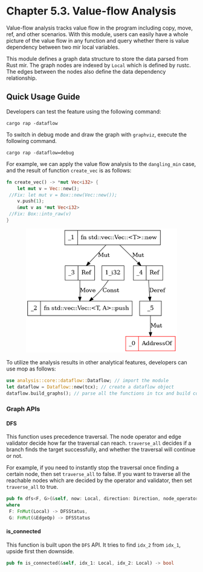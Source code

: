 # Chapter 5.3. Value-flow Analysis
Value-flow analysis tracks value flow in the program including copy, move, ref, and other scenarios. With this module, users can easily have a whole picture of the value flow in any function and query whether there is value dependency between two mir local variables.

This module defines a graph data structure to store the data parsed from Rust mir. The graph nodes are indexed by `Local` which is defined by rustc. The edges between the nodes also define the data dependency relationship.


## Quick Usage Guide
Developers can test the feature using the following command:
```shell
cargo rap -dataflow
```

To switch in debug mode and draw the graph with `graphviz`, execute the following command.
```shell
cargo rap -dataflow=debug
```

For example, we can apply the value flow analysis to the `dangling_min` case, and the result of function `create_vec` is as follows:
```rust
fn create_vec() -> *mut Vec<i32> {
    let mut v = Vec::new();
 //Fix: let mut v = Box::new(Vec::new());
    v.push(1);
    &mut v as *mut Vec<i32>
 //Fix: Box::into_raw(v)
}
```
<div align="center"><img src="figure/create_vec.png" style="zoom: 80%;"></div>

To utilize the analysis results in other analytical features, developers can use mop as follows:
```rust
use analysis::core::dataflow::Dataflow; // import the module
let dataflow = Dataflow::new(tcx); // create a dataflow object
dataflow.build_graphs(); // parse all the functions in tcx and build corresponding graphs
```

### Graph APIs

#### DFS
This function uses precedence traversal. The node operator and edge validator decide how far the traversal can reach. `traverse_all` decides if a branch finds the target successfully, and whether the traversal will continue or not.

For example, if you need to instantly stop the traversal once finding a certain node, then set `traverse_all` to false.
If you want to traverse all the reachable nodes which are decided by the operator and validator, then set `traverse_all` to true.

```rust
pub fn dfs<F, G>(&self, now: Local, direction: Direction, node_operator: &mut F, edge_validator: &mut G, traverse_all: bool) -> DFSStatus
where 
 F: FnMut(Local) -> DFSStatus,
 G: FnMut(&EdgeOp) -> DFSStatus
```

#### is_connected

This function is built upon the `DFS` API. It tries to find `idx_2` from `idx_1`, upside first then downside.

```rust
pub fn is_connected(&self, idx_1: Local, idx_2: Local) -> bool
```

